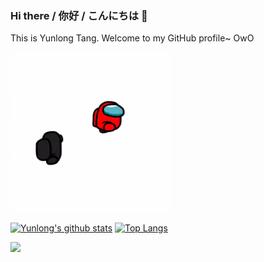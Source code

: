 ### Hi there / 你好 / こんにちは 👋

This is Yunlong Tang. Welcome to my GitHub profile~ OwO<div><img max-width="80" src="https://github.com/yunlong10/yunlong10/blob/main/preview.gif"/></div>

[![Yunlong's github stats](https://github-readme-stats.vercel.app/api?username=yunlong10&theme=default)](https://github.com/yunlong10/github-readme-stats)  [![Top Langs](https://github-readme-stats.vercel.app/api/top-langs/?username=yunlong10&layout=compact&theme=default)](https://github.com/yunlong10/github-readme-stats)

![](https://komarev.com/ghpvc/?username=yunlong10&style=plastic)
